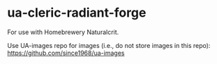 # ua-cleric-radiant-forge

For use with Homebrewery Naturalcrit. 

Use UA-images repo for images (i.e., do not store images in this repo): https://github.com/since1968/ua-images